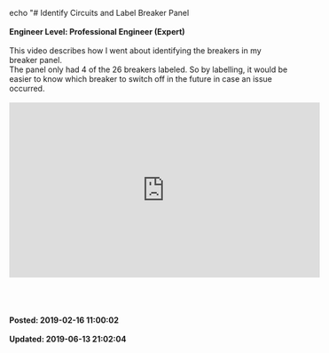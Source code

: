 echo "# Identify Circuits and Label Breaker Panel<br /><br />**Engineer Level: Professional Engineer (Expert)**<br /><br />This video describes how I went about identifying the breakers in my breaker panel.<br />The panel only had 4 of the 26 breakers labeled. So by labelling, it would be easier to know which breaker to switch off in the future in case an issue occurred.<br /><br /><iframe width="560" height="315" src="https://www.youtube.com/embed/23VdXB1eYdQ" frameborder="0" allow="autoplay; encrypted-media" allowfullscreen=""></iframe><br /><br /><br /><br /><br />**Posted: 2019-02-16 11:00:02**<br /><br />**Updated: 2019-06-13 21:02:04**<br /><br />
